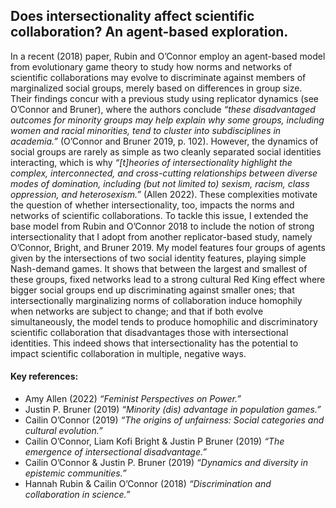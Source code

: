 ## Does intersectionality affect scientific collaboration? An agent-based exploration.

In a recent (2018) paper, Rubin and O’Connor employ an agent-based model from evolutionary game theory to study how norms and networks of scientific collaborations may evolve
to discriminate against members of marginalized social groups, merely based on differences in group size. Their findings concur with a previous study using replicator dynamics (see O’Connor and Bruner),
where the authors conclude *“these disadvantaged outcomes for minority groups may help explain why some groups, including women and racial minorities, tend to cluster into subdisciplines in
academia.”* (O’Connor and Bruner 2019, p. 102). However, the dynamics of social groups are rarely as simple as two cleanly separated social identities interacting, which is why *“[t]heories of intersectionality highlight the complex, interconnected, and cross-cutting relationships between diverse modes of domination, including (but not limited to) sexism, racism, class oppression, and heterosexism.”* (Allen 2022). These complexities motivate the question of whether intersectionality, too, impacts the norms and networks of scientific collaborations. To tackle this issue, I extended the base model from Rubin and O’Connor 2018 to include the notion of strong intersectionality that I adopt from another replicator-based study, namely O’Connor, Bright, and Bruner 2019. My model features four groups of agents given by the intersections of two social identity features, playing simple Nash-demand games. It shows that between the largest and smallest of these groups, fixed networks lead to a strong cultural Red King effect where bigger social groups end up discriminating against smaller ones; that intersectionally marginalizing norms of collaboration induce homophily when networks are subject to change; and that if both evolve simultaneously, the model tends to produce homophilic and discriminatory scientific collaboration that disadvantages those with intersectional identities. This indeed shows that intersectionality has the potential to impact scientific collaboration in multiple, negative ways.

#### Key references:
* Amy Allen (2022) *“Feminist Perspectives on Power.”*
* Justin P. Bruner (2019) *“Minority (dis) advantage in population games.”*
* Cailin O’Connor (2019) *“The origins of unfairness: Social categories and cultural evolution.”*
* Cailin O’Connor, Liam Kofi Bright & Justin P Bruner (2019) *“The emergence of intersectional disadvantage.”*
* Cailin O’Connor & Justin P. Bruner (2019) *“Dynamics and diversity in epistemic communities.”*
* Hannah Rubin & Cailin O’Connor (2018) *“Discrimination and collaboration in science.”*
